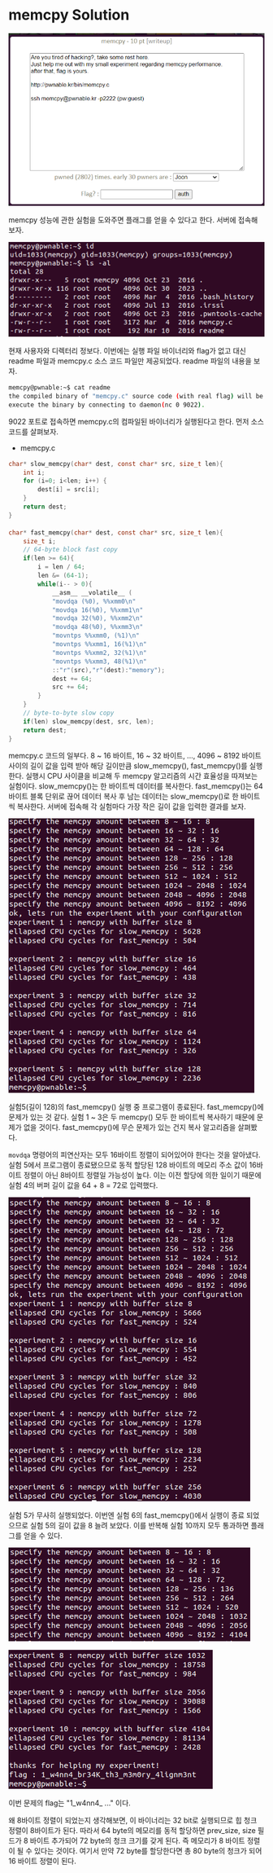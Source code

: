 memcpy Solution
====================

![](./images/2.png)

memcpy 성능에 관한 실험을 도와주면 플래그를 얻을 수 있다고 한다. 서버에 접속해 보자.

![](./images/1.png)

현재 사용자와 디렉터리 정보다. 이번에는 실행 파일 바이너리와 flag가 없고 대신 readme 파일과 memcpy.c 소스 코드 파일만 제공되었다. readme 파일의 내용을 보자.

```bash
memcpy@pwnable:~$ cat readme 
the compiled binary of "memcpy.c" source code (with real flag) will be executed under memcpy_pwn privilege if you connect to port 9022.
execute the binary by connecting to daemon(nc 0 9022).
```

9022 포트로 접속하면 memcpy.c의 컴파일된 바이너리가 실행된다고 한다. 먼저 소스 코드를 살펴보자.

- memcpy.c

```c
char* slow_memcpy(char* dest, const char* src, size_t len){
	int i;
	for (i=0; i<len; i++) {
		dest[i] = src[i];
	}
	return dest;
}

char* fast_memcpy(char* dest, const char* src, size_t len){
	size_t i;
	// 64-byte block fast copy
	if(len >= 64){
		i = len / 64;
		len &= (64-1);
		while(i-- > 0){
			__asm__ __volatile__ (
			"movdqa (%0), %%xmm0\n"
			"movdqa 16(%0), %%xmm1\n"
			"movdqa 32(%0), %%xmm2\n"
			"movdqa 48(%0), %%xmm3\n"
			"movntps %%xmm0, (%1)\n"
			"movntps %%xmm1, 16(%1)\n"
			"movntps %%xmm2, 32(%1)\n"
			"movntps %%xmm3, 48(%1)\n"
			::"r"(src),"r"(dest):"memory");
			dest += 64;
			src += 64;
		}
	}
	// byte-to-byte slow copy
	if(len) slow_memcpy(dest, src, len);
	return dest;
}
```

memcpy.c 코드의 일부다. 8 ~ 16 바이트, 16 ~ 32 바이트, ..., 4096 ~ 8192 바이트 사이의 길이 값을 입력 받아 해당 길이만큼 slow_memcpy(), fast_memcpy()를 실행한다. 실행시 CPU 사이클을 비교해 두 memcpy 알고리즘의 시간 효율성을 따져보는 실험이다. slow_memcpy()는 한 바이트씩 데이터를 복사한다. fast_memcpy()는 64 바이트 블록 단위로 끊어 데이터 복사 후 남는 데이터는 slow_memcpy()로 한 바이트씩 복사한다. 서버에 접속해 각 실험마다 가장 작은 길이 값을 입력한 결과를 보자.

![](./images/3.png)

실험5(길이 128)의 fast_memcpy() 실행 중 프로그램이 종료된다. fast_memcpy()에 문제가 있는 것 같다. 실험 1 ~ 3은 두 memcpy() 모두 한 바이트씩 복사하기 때문에 문제가 없을 것이다. fast_memcpy()에 무슨 문제가 있는 건지 복사 알고리즘을 살펴봤다.

`movdqa` 명령어의 피연산자는 모두 16바이트 정렬이 되어있어야 한다는 것을 알아냈다. 실험 5에서 프로그램이 종료됐으므로 동적 할당된 128 바이트의 메모리 주소 값이 16바이트 정렬이 아닌 8바이트 정렬일 가능성이 높다. 이는 이전 할당에 의한 일이기 때문에 실험 4의 버퍼 길이 값을 64 + 8 = 72로 입력했다.

![](./images/4.png)

실험 5가 무사히 실행되었다. 이번엔 실험 6의 fast_memcpy()에서 실행이 종료 되었으므로 실험 5의 길이 값을 8 늘려 보았다. 이를 반복해 실험 10까지 모두 통과하면 플래그를 얻을 수 있다.

![](./images/5.png)

![](./images/6.png)

이번 문제의 flag는 "1_w4nn4_ ..." 이다.

왜 8바이트 정렬이 되었는지 생각해보면, 이 바이너리는 32 bit로 실행되므로 힙 청크 정렬이 8바이트가 된다. 따라서 64 byte의 메모리를 동적 할당하면 prev_size, size 필드가 8 바이트 추가되어 72 byte의 청크 크기를 갖게 된다. 즉 메모리가 8 바이트 정렬이 될 수 있다는 것이다. 여기서 만약 72 byte를 할당한다면 총 80 byte의 청크가 되어 16 바이트 정렬이 된다. 